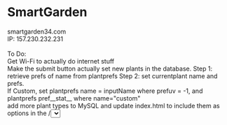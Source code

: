 # SmartGarden
smartgarden34.com <br>
IP: 157.230.232.231<br><br>
To Do:<br>
Get Wi-Fi to actually do internet stuff<br>
Make the submit button actually set new plants in the database. Step 1: retrieve prefs of name from plantprefs Step 2: set currentplant name and prefs.<br>
If Custom, set plantprefs name = inputName where prefuv = -1, and plantprefs pref__stat__ where name="custom"<br>
add more plant types to MySQL and update index.html to include them as options in the /<select> object<br>

